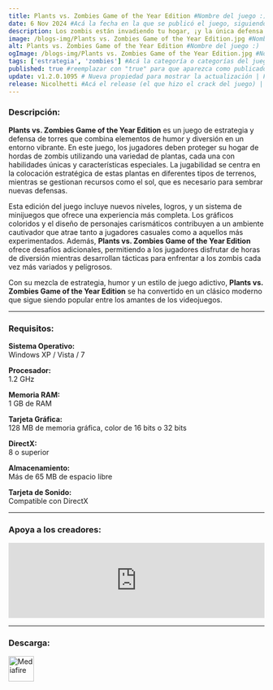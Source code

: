 ```yaml
---
title: Plants vs. Zombies Game of the Year Edition #Nombre del juego :)
date: 6 Nov 2024 #Acá la fecha en la que se publicó el juego, siguiendo este formato: Dia "30", Mes "Oct", Año "2024" = como debe quedar: 30 Oct 2024
description: Los zombis están invadiendo tu hogar, ¡y la única defensa es tu arsenal de plantas! Armado con 49 plantas fulmina-zombis como el lanzaguisantes y las bombas cereza, tendrás que pensar rápido y plantar aún más rápido para detener a los 26 tipos de zombis. Obstáculos como una puesta de sol, una niebla densa o una piscina hacen que el reto sea más interesante, además hay cinco modos de juego para descubrir. ¡La diversión no acabará nunca! #Acá una mini descripción del juego
image: /blogs-img/Plants vs. Zombies Game of the Year Edition.jpg #Nombre de la imagen, por lo general es exactamente el mismo nombre que el juego excluyendo lo ":" (Dos puntos)
alt: Plants vs. Zombies Game of the Year Edition #Nombre del juego :)
ogImage: /blogs-img/Plants vs. Zombies Game of the Year Edition.jpg #Nombre de la imagen, por lo general es exactamente el mismo nombre que el juego excluyendo lo ":" (Dos puntos)
tags: ['estrategia', 'zombies'] #Acá la categoría o categorías del juego, si es más de una se coloca en este formato: ['categoría1', 'categoría2']
published: true #reemplazar con "true" para que aparezca como publicado
update: v1.2.0.1095 # Nueva propiedad para mostrar la actualización | Formato: v1.0.0
release: Nicolhetti #Acá el release (el que hizo el crack del juego) | Formato: Nicolhetti
---
```


<!--En VSCode seleccionando una palabra, por ejemplo: "Plants vs. Zombies Game of the Year Edition" y apretando Ctrl+F2 se seleccionan todas las palabras iguales-->

### Descripción:
**Plants vs. Zombies Game of the Year Edition** es un juego de estrategia y defensa de torres que combina elementos de humor y diversión en un entorno vibrante. En este juego, los jugadores deben proteger su hogar de hordas de zombis utilizando una variedad de plantas, cada una con habilidades únicas y características especiales. La jugabilidad se centra en la colocación estratégica de estas plantas en diferentes tipos de terrenos, mientras se gestionan recursos como el sol, que es necesario para sembrar nuevas defensas.

Esta edición del juego incluye nuevos niveles, logros, y un sistema de minijuegos que ofrece una experiencia más completa. Los gráficos coloridos y el diseño de personajes carismáticos contribuyen a un ambiente cautivador que atrae tanto a jugadores casuales como a aquellos más experimentados. Además, **Plants vs. Zombies Game of the Year Edition** ofrece desafíos adicionales, permitiendo a los jugadores disfrutar de horas de diversión mientras desarrollan tácticas para enfrentar a los zombis cada vez más variados y peligrosos.

Con su mezcla de estrategia, humor y un estilo de juego adictivo, **Plants vs. Zombies Game of the Year Edition** se ha convertido en un clásico moderno que sigue siendo popular entre los amantes de los videojuegos.
<!--Prompt para Chat-GPT: Hazme una descripción para el juego "Plants vs. Zombies Game of the Year Edition" y cada que menciones "Plants vs. Zombies Game of the Year Edition" ponlo en negrita -->

---

### Requisitos:
**Sistema Operativo:**  
Windows XP / Vista / 7

**Procesador:**  
1.2 GHz

**Memoria RAM:**  
1 GB de RAM

**Tarjeta Gráfica:**  
128 MB de memoria gráfica, color de 16 bits o 32 bits

**DirectX:**  
8 o superior

**Almacenamiento:**  
Más de 65 MB de espacio libre

**Tarjeta de Sonido:**  
Compatible con DirectX

<!--Si falta o sobra un requisito se quita o se agrega manteniendo el mismo formato-->

---

### Apoya a los creadores:
<iframe src="https://store.steampowered.com/widget/3590/" frameborder="0" style="background-color: transparent; width: 100% !important; aspect-ratio: 646 / 190;"></iframe>

<!--Reemplazar los numeros (AppID) del juego (en este caso 2668510) por el numero (AppID) correspondiente con el juego a publicar-->
<!--El AppID se encuentra en la URL del Juego en Steam-->

---

### Descarga:

[<img src="https://gist.github.com/cxmeel/0dbc95191f239b631c3874f4ccf114e2/raw/download.svg" alt="Mediafire" height="50" />](https://www.mediafire.com/file/l06d85gla13v17l/Plants_vs._Zombies_GOTY_Edition.zip/file)

<!-- # se debe reemplazar por el link de descarga-->

<!--NOMBRE-DEL-SERVICIO se debe reemplazar por el servicio donde está subido el juego-->